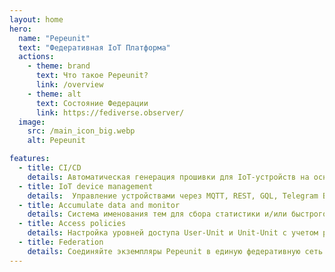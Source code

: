 ```yaml
---
layout: home
hero:
  name: "Pepeunit"
  text: "Федеративная IoT Платформа"
  actions:
    - theme: brand
      text: Что такое Pepeunit?
      link: /overview
    - theme: alt
      text: Состояние Федерации
      link: https://fediverse.observer/
  image:
    src: /main_icon_big.webp
    alt: Pepeunit

features:
  - title: CI/CD
    details: Автоматическая генерация прошивки для IoT-устройств на основе ваших репозиториев github и gitlab
  - title: IoT device management
    details:  Управление устройствами через MQTT, REST, GQL, Telegram Bot и Frontend
  - title: Accumulate data and monitor
    details: Система именования тем для сбора статистики и/или быстрого взаимодействия между IoT
  - title: Access policies
    details: Настройка уровней доступа User-Unit и Unit-Unit с учетом ролей пользователей и уровней видимости Repo, Unit и UnitNode
  - title: Federation
    details: Соединяйте экземпляры Pepeunit в единую федеративную сеть для связи между IoT-устройствами
---
```


<style>
:root {
  --vp-home-hero-name-color: transparent;
  --vp-home-hero-name-background: -webkit-linear-gradient(135deg, #73fc03, #fcf403 70%);

  --vp-home-hero-image-background-image: linear-gradient(-45deg, #73fc03 50%, #fcf403 50%);
  --vp-home-hero-image-filter: blur(44px);
}

@media (min-width: 640px) {
  :root {
    --vp-home-hero-image-filter: blur(56px);
  }
}

@media (min-width: 960px) {
  :root {
    --vp-home-hero-image-filter: blur(68px);
  }
}
</style>